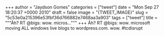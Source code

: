 
+++
author = "Jaydson Gomes"
categories = ["tweet"]
date = "Mon Sep 27 18:20:37 +0000 2010"
draft = false
image = "{TWEET_IMAGE}"
slug = "5c53e0a215396e53fbf36d766882e7468aa3a903"
tags = ["tweet"]
title = """Ãh? RT @bigs: wow. micros..."""
+++
Ãh? RT @bigs: wow. microsoft moving ALL windows live blogs to wordpress.com. wow. #tcdisrupt
